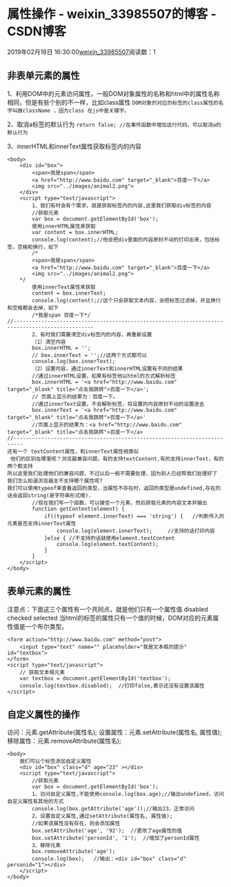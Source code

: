 # 属性操作 - weixin_33985507的博客 - CSDN博客
2019年02月18日 16:30:00[weixin_33985507](https://me.csdn.net/weixin_33985507)阅读数：1
## 非表单元素的属性
> 
1、利用DOM中的元素访问属性，一般DOM对象属性的名称和html中的属性名称相同，但是有些个别的不一样，比如class属性
`DOM对象的对应的标签的class属性的名字叫做className ，因为class 在js中是关键字。`
> 
2、取消a标签的默认行为
`return false; //在事件函数中增加这行代码，可以取消a的默认行为`
> 
3、innerHTML和innerText属性获取标签内的内容
```
<body>
    <div id="box">
        <span>我是span</span>
        <a href="http://www.baidu.com" target="_blank">百度一下</a>
        <img src="../images/animal2.png">
    </div>
    <script type="text/javascript">
        1、我们有时会有个需求，就是获取标签内的内容,这里我们获取div标签的内容
        //获取元素
        var box = document.getElementById('box');
        使用innerHTML属性来获取
        var content = box.innerHTML;
        console.log(content);//他会把div里面的内容原封不动的打印出来，包括标签，空格和换行，如下
        /*
        <span>我是span</span>
        <a href="http://www.baidu.com" target="_blank">百度一下</a>
        <img src="../images/animal2.png">
    */
        使用innerText属性来获取
        content = box.innerText;
        console.log(content);//这个只会获取文本内容，会把标签过滤掉，并且换行和空格都会去掉，如下
        /*我是span 百度一下*/
//------------------------------------------------------------------------------------------------
        2、有时我们需要清空div标签内的内容，再重新设置
        （1）清空内容
        box.innerHTML = '';
        // box.innerText = '';//这两个方式都可以
        console.log(box.innerText);
        （2）设置内容，通过innerText和innerHTML设置有不同的结果
        //通过innerHTML设置，如果有标签他以html的方式解析标签
        box.innerHTML = '<a href="http://www.baidu.com" target="_blank" title="点击我跳转">百度一下</a>';
        // 页面上显示的结果为：百度一下。
        //通过innerText设置，不会解析标签，将设置的内容原封不动的设置进去
        box.innerText = '<a href="http://www.baidu.com" target="_blank" title="点击我跳转">百度一下</a>'
        //页面上显示的结果为：<a href="http://www.baidu.com" target="_blank" title="点击我跳转">百度一下</a>
//-------------------------------------------------------------------------
还有一个 textContent属性，和innerText属性相类似
 他们的区别在哪里呢？浏览器兼容问题，有的支持textContent,有的支持innerText，有的两个都支持
所以这里我们处理他们的兼容问题，不过以后一般不需要处理，因为别人已经帮我们处理好了
我们怎么知道浏览器支不支持哪个属性呢?
我们可以使用typeof来查看返回的类型，当属性不存在时，返回的类型是undefined,存在的话会返回string(是字符串形式哦).
        //现在我们写一个函数，可以接受一个元素，然后获取元素的内容文本并输出
        function getContent(element) {
            if((typeof element.innerText) === 'string') {   //判断传入的元素是否支持innerText属性
                console.log(element.innerText);     //支持的话打印内容
            }else { //不支持的话就使用element.textContent
                console.log(element.textContent);
            }
        }
    </script>
</body>
```
## 表单元素的属性
> 
注意点：下面这三个属性有一个共同点，就是他们只有一个属性值
disabled
checked
selected
当html的标签的属性只有一个值的时候，DOM对应的元素属性值是一个布尔类型。
```
<form action="http://www.baidu.com" method="post">
    <input type="text" name="" placeholder="我是文本框的提示" id="textbox">
</form>
<script type="text/javascript">
    // 获取文本框元素
    var textbox = document.getElementById('textbox');
    console.log(textbox.disabled);  //打印false,表示还没有设置该属性
</script>
```
## 自定义属性的操作
> 
访问：元素.getAttribute(属性名);
设置属性：元素.setAttribute(属性名, 属性值);
移除属性：元素.removeAttribute(属性名);
```
<body>
    我们可以个标签添加自定义属性 
    <div id="box" class="d" age="23" ></div>
    <script type="text/javascript">
        //获取元素
        var box = document.getElementById('box');
        1、访问自定义属性,不能使用console.log(box.age);//输出undefined，访问自定义属性有其他的方式
        console.log(box.getAttribute('age'));//输出23，正常访问
        2、设置自定义属性,通过setAttribute(属性名, 属性值);
        //如果该属性没有存在，则会添加属性
        box.setAttribute('age', '92');  //更改了age属性的值
        box.setAttribute('personId', '1');  //增加了personId属性
        3、移除元素
        box.removeAttribute('age');
        console.log(box);   //输出：<div id="box" class="d" personid="1"></div>
    </script>
</body>
```
